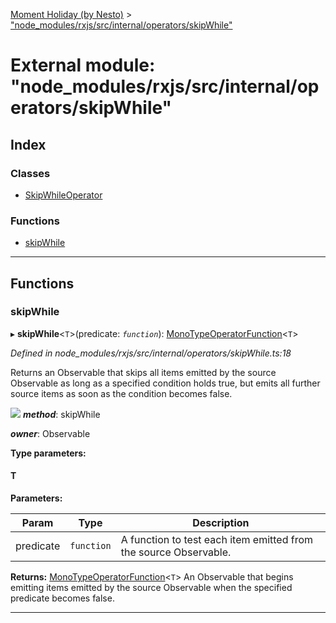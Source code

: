 [Moment Holiday (by Nesto)](../README.md) > ["node_modules/rxjs/src/internal/operators/skipWhile"](../modules/_node_modules_rxjs_src_internal_operators_skipwhile_.md)

# External module: "node_modules/rxjs/src/internal/operators/skipWhile"

## Index

### Classes

* [SkipWhileOperator](../classes/_node_modules_rxjs_src_internal_operators_skipwhile_.skipwhileoperator.md)

### Functions

* [skipWhile](_node_modules_rxjs_src_internal_operators_skipwhile_.md#skipwhile)

---

## Functions

<a id="skipwhile"></a>

###  skipWhile

▸ **skipWhile**<`T`>(predicate: *`function`*): [MonoTypeOperatorFunction](../interfaces/_node_modules_rxjs_src_internal_types_.monotypeoperatorfunction.md)<`T`>

*Defined in node_modules/rxjs/src/internal/operators/skipWhile.ts:18*

Returns an Observable that skips all items emitted by the source Observable as long as a specified condition holds true, but emits all further source items as soon as the condition becomes false.

![](skipWhile.png)
*__method__*: skipWhile

*__owner__*: Observable

**Type parameters:**

#### T 
**Parameters:**

| Param | Type | Description |
| ------ | ------ | ------ |
| predicate | `function` |  A function to test each item emitted from the source Observable. |

**Returns:** [MonoTypeOperatorFunction](../interfaces/_node_modules_rxjs_src_internal_types_.monotypeoperatorfunction.md)<`T`>
An Observable that begins emitting items emitted by the source Observable when the
specified predicate becomes false.

___

